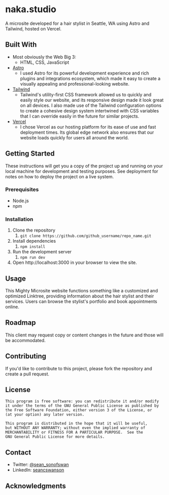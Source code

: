 # naka.studio

A microsite developed for a hair stylist in Seattle, WA using Astro and Tailwind, hosted on Vercel.

## Built With

- Most obviously the Web Big 3:
  - HTML, CSS, JavaScript
- [Astro](https://www.astro.com/)
  - I used Astro for its powerful development experience and rich plugins and integrations ecosystem, which made it easy to create a visually appealing and professional-looking website. 
- [Tailwind](https://www.tailwindcss.com/)
  - Tailwind's utility-first CSS framework allowed us to quickly and easily style our website, and its responsive design made it look great on all devices. I also made use of the Tailwind configuration options to create a cohesive design system intertwined with CSS variables that I can override easily in the future for similar projects.
- [Vercel](https://vercel.com/)
  - I chose Vercel as our hosting platform for its ease of use and fast deployment times. Its global edge network also ensures that our website loads quickly for users all around the world.

## Getting Started

These instructions will get you a copy of the project up and running on your local machine for development and testing purposes. See deployment for notes on how to deploy the project on a live system.

### Prerequisites

- Node.js
- npm

### Installation

1. Clone the repository
   1. `git clone https://github.com/github_username/repo_name.git`
2. Install dependencies
   1. `npm install`
3. Run the development server
   1. `npm run dev`
4. Open http://localhost:3000 in your browser to view the site.

## Usage

This Mighty Microsite website functions something like a customized and optimized Linktree, providing information about the hair stylist and their services. Users can browse the stylist's portfolio and book appointments online.

## Roadmap

This client may request copy or content changes in the future and those will be accommodated. 

## Contributing

If you'd like to contribute to this project, please fork the repository and create a pull request.

## License

    This program is free software: you can redistribute it and/or modify
    it under the terms of the GNU General Public License as published by
    the Free Software Foundation, either version 3 of the License, or
    (at your option) any later version.

    This program is distributed in the hope that it will be useful,
    but WITHOUT ANY WARRANTY; without even the implied warranty of
    MERCHANTABILITY or FITNESS FOR A PARTICULAR PURPOSE.  See the
    GNU General Public License for more details.
    
## Contact

- Twitter: [@sean_sonofswan](https://twitter.com/sean_sonofswan)
- LinkedIn: [seancswanson](https://www.linkedin.com/in/seancswanson/)

## Acknowledgments
